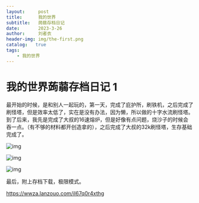 ```yaml
---
layout:     post
title:      我的世界
subtitle:   蒟蒻存档日记
date:       2023-3-26
author:     刘者衣
header-img: img/the-first.png
catalog:   true
tags:
    - 我的世界
---
```


# 我的世界蒟蒻存档日记 1

最开始的时候，是和别人一起玩的，第一天，完成了庇护所，刷铁机，之后完成了刷怪塔，但是效率太低了，实在是没有办法，因为懒，所以做的十字水流刷怪塔。到了后来，我先是完成了大叔的16速熔炉，但是好像有点问题，烧沙子的时候会吞一点。（有不够的材料都开创造拿的），之后完成了大叔的32k刷怪塔，生存基础完成了。

![img](https://cdn.luogu.com.cn/upload/image_hosting/dyzt5lfz.png?x-oss-process=image/resize,m_lfit,h_170,w_225)

![img](https://cdn.luogu.com.cn/upload/image_hosting/m0svow3k.png?x-oss-process=image/resize,m_lfit,h_170,w_225)

![img](https://cdn.luogu.com.cn/upload/image_hosting/du0lz5ig.png?x-oss-process=image/resize,m_lfit,h_170,w_225)

最后，附上存档下载，极限模式。

https://wwza.lanzouo.com/il67q0r4xthg
